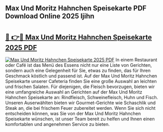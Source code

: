 ## Max Und Moritz Hahnchen Speisekarte PDF Download Online 2025 Ijihn

# <h2><a href="http://gcc2icw.nevu.top/?p=Max+Und+Moritz+Hahnchen+Speisekarte">🔗 👉🔴 Max Und Moritz Hahnchen Speisekarte 2025 PDF</a></h2>

[![Max Und Moritz Hahnchen Speisekarte 2025 PDF](https://i.imgur.com/dBaPXMq.png)](http://gcc2icw.nevu.top/?p=Max+Und+Moritz+Hahnchen+Speisekarte)
In einem Restaurant oder Café ist das Menü des Essens nicht nur eine Liste von Gerichten, sondern auch eine Gelegenheit für Sie, etwas zu finden, das für Ihren Geschmack köstlich und passend ist. Auf der Max Und Moritz Hahnchen Speisekarte unserer Cafeteria finden Sie eine große Auswahl an leichten und frischen Salaten. Für diejenigen, die Fleisch bevorzugen, bieten wir eine umfangreiche Auswahl an Gerichten auf der Max Und Moritz Hahnchen Speisekarte an: Rindfleisch, Schweinefleisch, Huhn und Fisch. Unseren Auserwählten bieten wir Gourmet-Gerichte wie Schaschlik und Steak an, die bei frischem Feuer zubereitet werden. Wenn Sie sich nicht entscheiden können, was Sie von der Max Und Moritz Hahnchen Speisekarte wünschen, ist unser Team bereit zu helfen und Ihnen einen komfortablen und angenehmen Service zu bieten.
